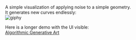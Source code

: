 A simple visualization of applying noise to a simple geometry.<br>
It generates new curves endlessly:  <br>
![giphy](https://user-images.githubusercontent.com/21223496/36006959-0a6c1b28-0d0e-11e8-9a35-068b2fe4cccb.gif)

Here is a longer demo with the UI visible: 
<br>
[Algorithmic Generative Art](https://www.youtube.com/watch?v=i6sJgNfXHDg)
